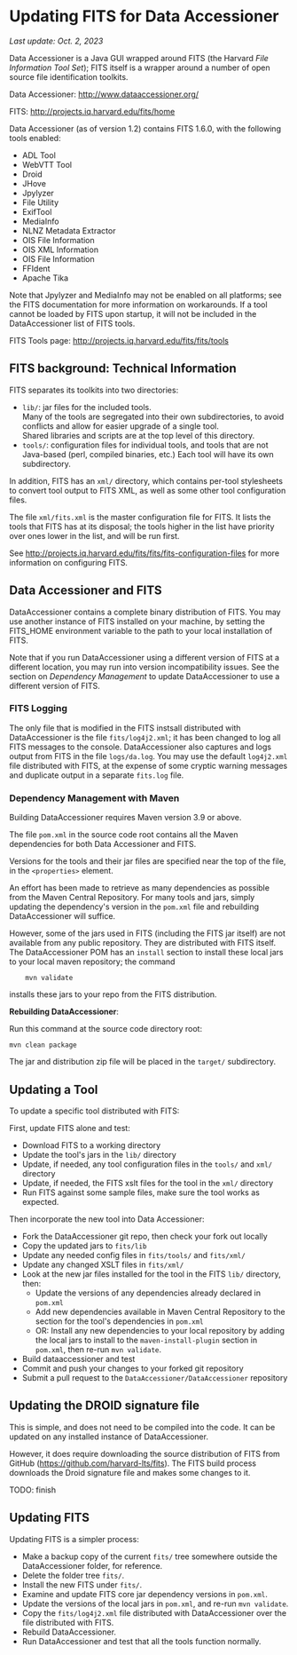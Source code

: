 Updating FITS for Data Accessioner
==================================

*Last update:  Oct. 2, 2023*

Data Accessioner is a Java GUI wrapped around FITS (the Harvard 
*File Information Tool Set*);  FITS itself is a wrapper around a 
number of open source file identification toolkits.

Data Accessioner:  http://www.dataaccessioner.org/

FITS:  http://projects.iq.harvard.edu/fits/home

Data Accessioner (as of version 1.2) contains FITS 1.6.0, with the
following tools enabled:

* ADL Tool
* WebVTT Tool
* Droid
* JHove
* Jpylyzer
* File Utility
* ExifTool
* MediaInfo
* NLNZ Metadata Extractor
* OIS File Information
* OIS XML Information
* OIS File Information
* FFIdent
* Apache Tika

Note that Jpylyzer and MediaInfo may not be enabled on all platforms;
see the FITS documentation for more information on workarounds. If
a tool cannot be loaded by FITS upon startup, it will not be included
in the DataAccessioner list of FITS tools.

FITS Tools page:  http://projects.iq.harvard.edu/fits/fits/tools

## FITS background:  Technical Information

FITS separates its toolkits into two directories:

  * `lib/`:  jar files for the included tools.  
     Many of the tools are segregated into their own subdirectories, to
     avoid conflicts and allow for easier upgrade of a single tool.  
     Shared libraries and scripts are at the top level of this directory.
  * `tools/`:  configuration files for individual tools, and tools
     that are not Java-based (perl, compiled binaries, etc.)  Each tool
     will have its own subdirectory.
    
In addition, FITS has an `xml/` directory, which contains per-tool stylesheets
to convert tool output to FITS XML, as well as some other tool configuration 
files.

The file `xml/fits.xml` is the master configuration file for FITS.  It 
lists the tools that FITS has at its disposal;  the tools higher in 
the list have priority over ones lower in the list, and will be run
first.

See http://projects.iq.harvard.edu/fits/fits/fits-configuration-files 
for more information on configuring FITS.

## Data Accessioner and FITS

DataAccessioner contains a complete binary distribution of FITS.  You may
use another instance of FITS installed on your machine, by setting the
FITS_HOME environment variable to the path to your local installation of FITS.

Note that if you run DataAccessioner using a different version of FITS at a 
different location, you may run into version incompatibility issues.  See
the section on *Dependency Management* to update DataAccessioner to use a 
different version of FITS.

### FITS Logging

The only file that is modified in the FITS instsall distributed with
DataAccessioner is the file `fits/log4j2.xml`; it has been changed to log 
all FITS messages to the console. DataAccessioner also captures and logs 
output from FITS in the file `logs/da.log`. You may use the default 
`log4j2.xml` file distributed with FITS, at the expense of some cryptic 
warning messages and duplicate output in a separate `fits.log` file.

### Dependency Management with Maven

Building DataAccessioner requires Maven version 3.9 or above.

The file `pom.xml` in the source code root contains all the Maven
dependencies for both Data Accessioner and FITS.

Versions for the tools and their jar files are specified near the top
of the file, in the `<properties>` element.  

An effort has been made to retrieve as many dependencies as possible
from the Maven Central Repository.  For many tools and jars,
simply updating the dependency's version in the `pom.xml` file and 
rebuilding DataAccessioner will suffice.

However, some of the jars used in FITS (including the FITS jar itself)
are not available from any public repository.  They are distributed with
FITS itself.  The DataAccessioner POM has an `install` section to install
these local jars to your local maven repository;  the command

        mvn validate

installs these jars to your repo from the FITS distribution.

**Rebuilding DataAccessioner**:

Run this command at the source code directory root:

    mvn clean package

The jar and distribution zip file will be placed in the `target/` subdirectory.

## Updating a Tool

To update a specific tool distributed with FITS:

First, update FITS alone and test:

*  Download FITS to a working directory
*  Update the tool's jars in the `lib/` directory
*  Update, if needed, any tool configuration files in the `tools/`
   and `xml/` directory
*  Update, if needed, the FITS xslt files for the tool in the `xml/`
   directory
*  Run FITS against some sample files, make sure the tool works as 
   expected.
   
Then incorporate the new tool into Data Accessioner:

*  Fork the DataAccessioner git repo, then check your fork out locally
*  Copy the updated jars to `fits/lib`
*  Update any needed config files in `fits/tools/` and
   `fits/xml/`
*  Update any changed XSLT files in `fits/xml/`
*  Look at the new jar files installed for the tool in the FITS `lib/`
   directory, then:
   *  Update the versions of any dependencies already declared in `pom.xml`
   *  Add new dependencies available in Maven Central Repository to the 
      section for the tool's dependencies in `pom.xml`
   *  OR:  Install any new dependencies to your local repository by adding the
      local jars to install to the `maven-install-plugin` section in `pom.xml`, 
      then re-run `mvn validate`.
*  Build dataaccessioner and test
*  Commit and push your changes to your forked git repository
*  Submit a pull request to the `DataAccessioner/DataAccessioner` repository

## Updating the DROID signature file

This is simple, and does not need to be compiled into the code.  It can
be updated on any installed instance of DataAccessioner.

However, it does require downloading the source distribution of FITS from GitHub
(https://github.com/harvard-lts/fits). The FITS build process downloads the
Droid signature file and makes some changes to it. 

TODO:  finish

## Updating FITS

Updating FITS is a simpler process:

* Make a backup copy of the current `fits/` tree somewhere outside the 
  DataAccessioner folder, for reference.
* Delete the folder tree `fits/`.
* Install the new FITS under `fits/`.
* Examine and update FITS core jar dependency versions in `pom.xml`.
* Update the versions of the local jars in `pom.xml`, and re-run
  `mvn validate`.
* Copy the `fits/log4j2.xml` file distributed with DataAccessioner
  over the file distributed with FITS.
* Rebuild DataAccessioner.
* Run DataAccessioner and test that all the tools function normally.